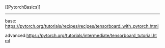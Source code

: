 [[PytorchBasics]]
****
base: https://pytorch.org/tutorials/recipes/recipes/tensorboard_with_pytorch.html

advanced:https://pytorch.org/tutorials/intermediate/tensorboard_tutorial.html